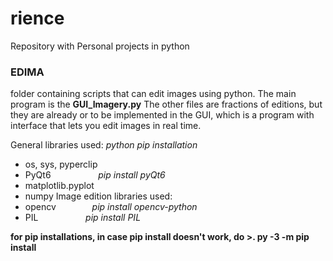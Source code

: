 # rience
Repository with Personal projects in python

### EDIMA
folder containing scripts that can edit images using python.
The main program is the **GUI_Imagery.py**
The other files are fractions of editions, but they are already or to be implemented in the GUI, which is a program with interface that lets you edit images in real time.

General libraries used: *python pip installation*
  - os, sys, pyperclip
  - PyQt6 &emsp; &emsp; &emsp; &emsp; *pip install pyQt6*
  - matplotlib.pyplot
  - numpy
Image edition libraries used: 
  - opencv &emsp; &emsp; &emsp; *pip install opencv-python*
  - PIL &emsp; &emsp; &emsp; &emsp;  *pip install PIL*

  
**for pip installations, in case pip install <module> doesn't work, do >. py -3 -m pip install <module>**
